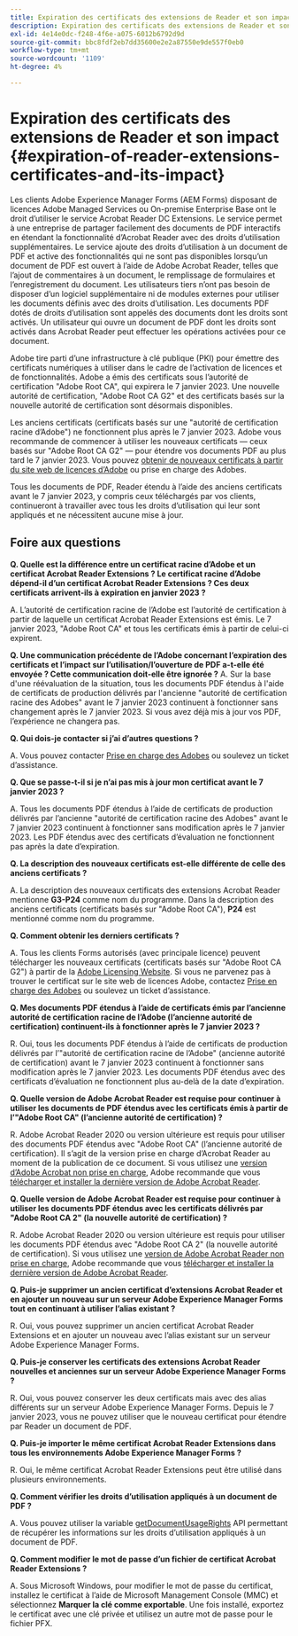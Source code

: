 ```yaml
---
title: Expiration des certificats des extensions de Reader et son impact
description: Expiration des certificats des extensions de Reader et son impact
exl-id: 4e14e0dc-f248-4f6e-a075-6012b6792d9d
source-git-commit: bbc8fdf2eb7dd35600e2e2a87550e9de557f0eb0
workflow-type: tm+mt
source-wordcount: '1109'
ht-degree: 4%

---
```



# Expiration des certificats des extensions de Reader et son impact {#expiration-of-reader-extensions-certificates-and-its-impact}

Les clients Adobe Experience Manager Forms (AEM Forms) disposant de licences Adobe Managed Services ou On-premise Enterprise Base ont le droit d’utiliser le service Acrobat Reader DC Extensions. Le service permet à une entreprise de partager facilement des documents de PDF interactifs en étendant la fonctionnalité d’Acrobat Reader avec des droits d’utilisation supplémentaires. Le service ajoute des droits d’utilisation à un document de PDF et active des fonctionnalités qui ne sont pas disponibles lorsqu’un document de PDF est ouvert à l’aide de Adobe Acrobat Reader, telles que l’ajout de commentaires à un document, le remplissage de formulaires et l’enregistrement du document. Les utilisateurs tiers n’ont pas besoin de disposer d’un logiciel supplémentaire ni de modules externes pour utiliser les documents définis avec des droits d’utilisation. Les documents PDF dotés de droits d’utilisation sont appelés des documents dont les droits sont activés. Un utilisateur qui ouvre un document de PDF dont les droits sont activés dans Acrobat Reader peut effectuer les opérations activées pour ce document.

Adobe tire parti d’une infrastructure à clé publique (PKI) pour émettre des certificats numériques à utiliser dans le cadre de l’activation de licences et de fonctionnalités. Adobe a émis des certificats sous l’autorité de certification &quot;Adobe Root CA&quot;, qui expirera le 7 janvier 2023. Une nouvelle autorité de certification, &quot;Adobe Root CA G2&quot; et des certificats basés sur la nouvelle autorité de certification sont désormais disponibles.

Les anciens certificats (certificats basés sur une &quot;autorité de certification racine d’Adobe&quot;) ne fonctionnent plus après le 7 janvier 2023. Adobe vous recommande de commencer à utiliser les nouveaux certificats — ceux basés sur &quot;Adobe Root CA G2&quot; — pour étendre vos documents PDF au plus tard le 7 janvier 2023.  Vous pouvez [obtenir de nouveaux certificats à partir du site web de licences d’Adobe](https://licensing.adobe.com/) ou prise en charge des Adobes.

Tous les documents de PDF, Reader étendu à l’aide des anciens certificats avant le 7 janvier 2023, y compris ceux téléchargés par vos clients, continueront à travailler avec tous les droits d’utilisation qui leur sont appliqués et ne nécessitent aucune mise à jour.

## Foire aux questions

**Q. Quelle est la différence entre un certificat racine d’Adobe et un certificat Acrobat Reader Extensions ? Le certificat racine d’Adobe dépend-il d’un certificat Acrobat Reader Extensions ? Ces deux certificats arrivent-ils à expiration en janvier 2023 ?**

A. L’autorité de certification racine de l’Adobe est l’autorité de certification à partir de laquelle un certificat Acrobat Reader Extensions est émis. Le 7 janvier 2023, &quot;Adobe Root CA&quot; et tous les certificats émis à partir de celui-ci expirent.

**Q. Une communication précédente de l’Adobe concernant l’expiration des certificats et l’impact sur l’utilisation/l’ouverture de PDF a-t-elle été envoyée ? Cette communication doit-elle être ignorée ?**
A. Sur la base d&#39;une réévaluation de la situation, tous les documents PDF étendus à l&#39;aide de certificats de production délivrés par l&#39;ancienne &quot;autorité de certification racine des Adobes&quot; avant le 7 janvier 2023 continuent à fonctionner sans changement après le 7 janvier 2023. Si vous avez déjà mis à jour vos PDF, l’expérience ne changera pas.


**Q. Qui dois-je contacter si j’ai d’autres questions ?**

A. Vous pouvez contacter [Prise en charge des Adobes](https://experienceleague.adobe.com/?support-solution=Experience+Manager&amp;lang=fr#support) ou soulevez un ticket d’assistance.

**Q. Que se passe-t-il si je n’ai pas mis à jour mon certificat avant le 7 janvier 2023 ?**

A. Tous les documents PDF étendus à l’aide de certificats de production délivrés par l’ancienne &quot;autorité de certification racine des Adobes&quot; avant le 7 janvier 2023 continuent à fonctionner sans modification après le 7 janvier 2023. Les PDF étendus avec des certificats d’évaluation ne fonctionnent pas après la date d’expiration.

**Q. La description des nouveaux certificats est-elle différente de celle des anciens certificats ?**

A. La description des nouveaux certificats des extensions Acrobat Reader mentionne **G3-P24** comme nom du programme. Dans la description des anciens certificats (certificats basés sur &quot;Adobe Root CA&quot;), **P24** est mentionné comme nom du programme.

**Q. Comment obtenir les derniers certificats ?**

A. Tous les clients Forms autorisés (avec principale licence) peuvent télécharger les nouveaux certificats (certificats basés sur &quot;Adobe Root CA G2&quot;) à partir de la [Adobe Licensing Website](https://licensing.adobe.com/). Si vous ne parvenez pas à trouver le certificat sur le site web de licences Adobe, contactez [Prise en charge des Adobes](https://experienceleague.adobe.com/?support-solution=Experience+Manager&amp;lang=en#support) ou soulevez un ticket d’assistance.

**Q. Mes documents PDF étendus à l’aide de certificats émis par l’ancienne autorité de certification racine de l’Adobe (l’ancienne autorité de certification) continuent-ils à fonctionner après le 7 janvier 2023 ?**

R. Oui, tous les documents PDF étendus à l’aide de certificats de production délivrés par l’&quot;autorité de certification racine de l’Adobe&quot; (ancienne autorité de certification) avant le 7 janvier 2023 continuent à fonctionner sans modification après le 7 janvier 2023. Les documents PDF étendus avec des certificats d’évaluation ne fonctionnent plus au-delà de la date d’expiration.

**Q. Quelle version de Adobe Acrobat Reader est requise pour continuer à utiliser les documents de PDF étendus avec les certificats émis à partir de l’&quot;Adobe Root CA&quot; (l’ancienne autorité de certification) ?**

R. Adobe Acrobat Reader 2020 ou version ultérieure est requis pour utiliser des documents PDF étendus avec &quot;Adobe Root CA&quot; (l’ancienne autorité de certification). Il s’agit de la version prise en charge d’Acrobat Reader au moment de la publication de ce document. Si vous utilisez une [version d’Adobe Acrobat non prise en charge](https://helpx.adobe.com/fr/support/programs/eol-matrix.html), Adobe recommande que vous [télécharger et installer la dernière version de Adobe Acrobat Reader](https://get.adobe.com/fr/reader/).

**Q. Quelle version de Adobe Acrobat Reader est requise pour continuer à utiliser les documents PDF étendus avec les certificats délivrés par &quot;Adobe Root CA 2&quot; (la nouvelle autorité de certification) ?**

R. Adobe Acrobat Reader 2020 ou version ultérieure est requis pour utiliser les documents PDF étendus avec &quot;Adobe Root CA 2&quot; (la nouvelle autorité de certification). Si vous utilisez une [version de Adobe Acrobat Reader non prise en charge](https://helpx.adobe.com/support/programs/eol-matrix.html), Adobe recommande que vous [télécharger et installer la dernière version de Adobe Acrobat Reader](https://get.adobe.com/reader/).

**Q. Puis-je supprimer un ancien certificat d’extensions Acrobat Reader et en ajouter un nouveau sur un serveur Adobe Experience Manager Forms tout en continuant à utiliser l’alias existant ?**

R. Oui, vous pouvez supprimer un ancien certificat Acrobat Reader Extensions et en ajouter un nouveau avec l’alias existant sur un serveur Adobe Experience Manager Forms.

**Q. Puis-je conserver les certificats des extensions Acrobat Reader nouvelles et anciennes sur un serveur Adobe Experience Manager Forms ?**

R. Oui, vous pouvez conserver les deux certificats mais avec des alias différents sur un serveur Adobe Experience Manager Forms. Depuis le 7 janvier 2023, vous ne pouvez utiliser que le nouveau certificat pour étendre par Reader un document de PDF.

**Q. Puis-je importer le même certificat Acrobat Reader Extensions dans tous les environnements Adobe Experience Manager Forms ?**

R. Oui, le même certificat Acrobat Reader Extensions peut être utilisé dans plusieurs environnements.

**Q. Comment vérifier les droits d’utilisation appliqués à un document de PDF ?**

A. Vous pouvez utiliser la variable [getDocumentUsageRights](https://experienceleague.adobe.com/docs/experience-manager-65/forms/developer-reference/programming-aem-forms-jee/java-api-quick-start-code-examples/acrobat-reader-dc-extensions-service.html?lang=en#quick-start-soap-mode-retrieving-credential-information-using-the-java-api) API permettant de récupérer les informations sur les droits d’utilisation appliqués à un document de PDF.

**Q. Comment modifier le mot de passe d’un fichier de certificat Acrobat Reader Extensions ?**

A. Sous Microsoft Windows, pour modifier le mot de passe du certificat, installez le certificat à l’aide de Microsoft Management Console (MMC) et sélectionnez **Marquer la clé comme exportable**. Une fois installé, exportez le certificat avec une clé privée et utilisez un autre mot de passe pour le fichier PFX.


<!-- 
## Applying the certificates {#obtaning-and-applying-the-certificates} 

You can choose one of the following paths to apply latest certificates:

* [Updating certificates for an AEM Forms on JEE environment](#Updating-and-Applying-certificates-for-an-AEM-Forms-on-JEE-environment) 
* [Updating certificates for an AEM Forms on OSGi environment](#Updating-and-applying-certificates-for-an-AEM-Forms-on-OSGi-environment)

>[!NOTE]
>
>The document uses the term certificates and credentials interchangeably.

### Pre-requisites {#Pre-requisites}

Updating the certificates requires using actions available on AEM Forms administrator console and Reader Extension APIs provided by AEM Forms. The document is intended for users and administrators with knowledge of using Adobe Experience Manger Forms APIs. Before you start, ensure that: 

* the user has administrator rights on underlying AEM Forms environment. 
* the user has setup the [development environment](https://experienceleague.adobe.com/docs/experience-manager-65/developing/devtools/howto-projects-eclipse.html) and has access to it.
* [obtain the certificates](#obtain-the-certificates).


### Obtain the certificates {#obtain-the-certificates}

The Rights credential is delivered as a digital certificate that contains the public key, the private key, and the password used to access the credential.

If your organization purchases a production version of Reader Extensions, the production Rights credential is delivered by Adobe Licensing Website (LWS). A production Rights credential is unique to your organization and can enable the specific usage rights that you require.

If you obtained Reader Extensions through a partner or software provider who integrated Reader Extensions into their software, the Rights credential is provided to you by that partner who, in turn, receives this credential from Adobe.

>[!NOTE]
>
>The Rights credential cannot be used for typical document signing or assertion of identity. For these applications, you can use a self-sign certificate or acquire an identity certificate from a Certificate Authority (CA).

The following types of Rights credentials are available:

**Customer Evaluation**: A credential with a short validity period that is provided to customers who want to evaluate Reader Extensions. Usage rights applied to documents using this credential expire when the credential expires. This type of credential is valid only for two to three months.

**Production**: A credential with a long validity period that is provided to customers who purchased the full product. Production credentials are unique to each customer but can be installed on multiple systems.

If you have already used certificates to reader extend PDF files, download a production certificate from [Adobe Licensing Website (LWS)](https://licensing.adobe.com/).

### Applying certificates for an AEM Forms on JEE environment {#Updating-and-Applying-certificates-for-an-AEM-Forms-on-JEE-environment} 

Applying new certificates on AEM Forms on JEE stack requires importing new credentials and applying usage rights. You can use admin console to import credentials and AEM Forms Reader Extension APIs to apply usage rights. 

#### Import and configure credentials 

You can use the Trust Store Management pages to import a new credential. The Trust Store may contain more than one Reader Extensions credential. You must designate one of those credentials as the default Reader Extensions credential. The default credential is used when a Workbench user is unable to determine which credential to use during process creation. These rules apply to default credentials:

* If you import a Reader Extensions credential and the Trust Store contains no other Reader Extensions credentials, it is set as the default.
* If you import a Reader Extensions credential with the Default option selected, the default type is removed from an existing default credential. The imported credential becomes the default.
* You cannot delete a default Reader Extensions credential. To delete the default credential, first set another credential as the default. An exception to this rule is that if there is only one credential, you can delete it even though it is the default.
* You cannot update a default Reader Extensions credential.

To import the credentials: 

1. In administration console, click Settings > Trust Store Management > Local Credentials.
1. Click Import and, under Trust Store Type, select Acrobat Reader DC extensions Credential.
1. (Optional) To indicate that this credential is the default credential to use with Acrobat Reader DC extensions, select Default.
1. In the Alias box, type an identifier for the credential. This identifier is used as the display name for the credential in Acrobat Reader DC extensions. This alias is also used to access the credential programmatically using the AEM forms SDK.
1. Click Choose File to locate the credential, type the password of the credential, and then click OK.

If the error message "Failed to import credential due to either incorrect file format, or incorrect password" appears, verify that the password is valid.

You can also import and delete credentials programmatically. (See [Programming with AEM forms](../../developing/credentials.md).)

<!-- ### Remove usage rights from existing rights-enabled PDF documents

Remove usage rights from existing rights-enabled PDF documents before applying usage rights with latest credentials. AEM Forms on JEE provides APIs to remove usage rights. For detailed instructions, see [Removing Usage Rights from PDF Documents](../../developing/assigning-usage-rights.md#removing-usage-rights-from-pdf-documents).

To remove usage rights for AEM Forms on JEE processes developed in Workbench, see [Workbench Help](https://helpx.adobe.com/content/dam/help/en/experience-manager/6-5/forms/pdf/WorkbenchHelp.pdf). 

#### Apply the usage rights to PDF documents 

After importing new credentials, you can apply usage rights to PDF documents using the Acrobat Reader DC extensions Java Client API and web service.  For details, see [Applying Usage Rights to PDF Documents](../../developing/assigning-usage-rights.md#applying-usage-rights-to-pdf-documents). 


### Applying certificates for an AEM Forms on OSGi environment {#Updating-and-applying-certificates-for-an-AEM-Forms-on-OSGi-environment}

Applying new certificates on AEM Forms on OSGi stack requires importing new credentials and applying usage rights. You can use admin console to import credentials and AEM Forms Reader Extension APIs to apply usage rights. 

#### Import credentials {#Import-credentials}

In an AEM Forms on OSGi environment, a Reader Extension credential is associated with fd-service user. Before adding credentials for fd-user key store, perform the following steps to create a key store: 

1. Log in to your AEM Author instance as an Administrator.
1. Go to **[!UICONTROL Tools]**> **[!UICONTROL Security]**>**[!UICONTROL Users]**.
1. Scroll down the list of users until you find fd-service user account.
1. Click **[!UICONTROL fd-service]** user.
1. Click keystore tab.
1. Click **[!UICONTROL Create KeyStore]**.
1. Set the KeyStore Access Password and save your settings to create the KeyStore password.

After creating the key-store, add credentials to fd-service user. The following video explains the steps: 

>[!VIDEO](https://images-tv.adobe.com/mpcv3/5577/8db8e554-f04b-4fae-8108-b9b5e0eb03ad_1627925794.854x480at800_h264.mp4)

The following command list the details of the pfx file. Before running the command, navigate to the directory that contains the .pfx file.

`keytool -v -list -storetype pkcs12 -keystore [name of your .pfx file]`

For example keytool -v -list -storetype pkcs12 -keystore 1005566.pfx where 1005566.pfx is the name of my pfx file

<!-- ### Remove usage rights from existing rights-enabled PDF documents

Remove usage rights from existing rights-enabled PDF documents before applying usage rights with latest credentials. You can remove the usage rights for a document by invoking the removeUsageRights API from within the docAssuranceServiceAPI. For detailed information, see [Remove Usage Rights](/help/forms/using/aem-document-services-programmatically.md#removing-usage-rights) document.

#### Apply the usage rights to PDF documents 

To apply usage rights in an AEM Forms on OSGi environment, Create custom OSGi service to usage rights to the documents. You can also create a servlet with a POST method to return the reader extended PDF to the user. For detailed instructions, see [Applying Reader Extensions](https://experienceleague.adobe.com/docs/experience-manager-learn/forms/document-services/apply-reader-extension-rights-to-pdf.html).  -->
